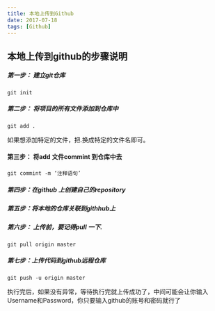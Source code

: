 ```yaml
---
title: 本地上传到Github
date: 2017-07-18
tags: [Github]
---
```


## 本地上传到github的步骤说明


##### 第一步： 建立git仓库


`git init`


##### 第二步： 将项目的所有文件添加到仓库中


`git add .`


如果想添加特定的文件，把.换成特定的文件名即可。


#### 第三步： 将add 文件commint 到仓库中去


`git commint -m ‘注释语句’`


##### 第四步：在github 上创建自己的repository


##### 第五步：将本地的仓库关联到githhub上


##### 第六步： 上传前，要记得pull 一下.


`git pull origin master` 


##### 第七步：上传代码到github远程仓库


`git push -u origin master`


执行完后，如果没有异常，等待执行完就上传成功了，中间可能会让你输入Username和Password，你只要输入github的账号和密码就行了